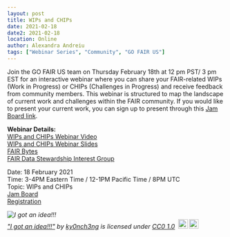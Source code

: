 ```yaml
---
layout: post
title: WIPs and CHIPs
date: 2021-02-18
date2: 2021-02-18
location: Online
author: Alexandra Andreiu
tags: ["Webinar Series", "Community", "GO FAIR US"]
---
```


Join the GO FAIR US team on Thursday February 18th at 12 pm PST/ 3 pm EST for an interactive webinar where you can share your FAIR-related WIPs (Work in Progress) or CHIPs (Challenges in Progress) and receive feedback from community members. This webinar is structured to map the landscape of current work and challenges within the FAIR community. If you would like to present your current work,  you can sign up to present through this <a href="https://jamboard.google.com/d/1HlncUn2Ul6oMrCx6OAC_98c4Zp_lGy6mQDYme7747U0/edit?usp=sharing">Jam Board link</a>. 


<b>Webinar Details:</b><br>
[WIPs and CHIPs Webinar Video](https://youtu.be/-_Q7dEWOzFQ)<br>
[WIPs and CHIPs Webinar Slides](https://gofair.us/assets/slides/2021-02-18-wips-chips.pdf)<br>
[FAIR Bytes](https://docs.google.com/presentation/d/1U2ABoHquJ-Np3DvJoxJ9mYTciofOhuSKm2JFPCnlj5o/edit?usp=sharing)<br>
[FAIR Data Stewardship Interest Group](https://docs.google.com/presentation/d/1SVW6kG1bpfRfJJ24drYz9-VQiQ26VUaJuK1nFPOCalo/edit#slide=id.p)<br>

Date: 18 February 2021 <br>
Time: 3-4PM Eastern Time / 12-1PM Pacific Time / 8PM UTC <br>
Topic: WIPs and CHIPs <br>
<a href="https://jamboard.google.com/d/1HlncUn2Ul6oMrCx6OAC_98c4Zp_lGy6mQDYme7747U0/edit?usp=sharing">Jam Board</a> <br>
<a href="https://ucsd.zoom.us/webinar/register/WN_nIjP51VbT4K-XrGF8p8bpw">Registration</a>

<p style="font-size: 0.9rem;font-style: italic;"><img style="display: block;" src="https://live.staticflickr.com/4340/36910561096_94dafebbc4_b.jpg" alt="I got an idea!!!"><a href="https://www.flickr.com/photos/148714304@N03/36910561096">"I got an idea!!!"</a><span> by <a href="https://www.flickr.com/photos/148714304@N03">ky0nch3ng</a></span> is licensed under <a href="https://creativecommons.org/licenses/cc0/1.0/?ref=ccsearch&atype=html" style="margin-right: 5px;">CC0 1.0</a><a href="https://creativecommons.org/licenses/cc0/1.0/?ref=ccsearch&atype=html" target="_blank" rel="noopener noreferrer" style="display: inline-block;white-space: none;margin-top: 2px;margin-left: 3px;height: 22px !important;"><img style="height: inherit;margin-right: 3px;display: inline-block;" src="https://search.creativecommons.org/static/img/cc_icon.svg?image_id=e402131a-f8ba-46b0-996e-cb0ba4e2f16a" /><img style="height: inherit;margin-right: 3px;display: inline-block;" src="https://search.creativecommons.org/static/img/cc-cc0_icon.svg" /></a></p>
